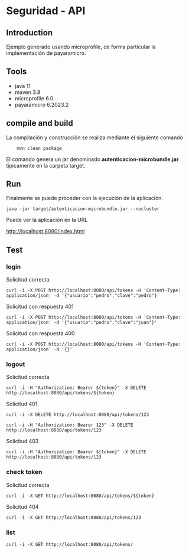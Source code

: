# Seguridad - API

## Introduction

Ejemplo generado usando microprofile, de forma particular la implementación de payaramicro.

## Tools
- java 11
- maven 3.8
- microprofile 6.0
- payaramicro 6.2023.2

## compile and build

La compilación y construcción se realiza mediante el siguiente comando

```shell
    mvn clean package
```

El comando genera un jar denominado  **autenticacion-microbundle.jar** tipicamente en la carpeta target.


## Run

Finalmente se puede proceder con la ejecución de la aplicación.

```shell  
java -jar target/autenticacion-microbundle.jar --nocluster
```




Puede ver la aplicación en la URL

   [http://localhost:8080/index.html](http://localhost:8080/index.html)  

## Test

### login 

Solicitud correcta
```shell  
curl -i -X POST http://localhost:8080/api/tokens -H 'Content-Type: application/json' -d '{"usuario":"pedro","clave":"pedro"}'
```
Solicitud con respuesta 401
```shell  
curl -i -X POST http://localhost:8080/api/tokens -H 'Content-Type: application/json' -d '{"usuario":"pedro","clave":"juan"}'
```
Solicitud con respuesta 400
```shell  
curl -i -X POST http://localhost:8080/api/tokens -H 'Content-Type: application/json' -d '{}'
```


### logout
Solicitud correcta
```shell  
curl -i -H "Authorization: Bearer ${token}" -X DELETE http://localhost:8080/api/tokens/${token}  
```
Solicitud 401
```shell  
curl -i -X DELETE http://localhost:8080/api/tokens/123  
```
```shell  
curl -i -H "Authorization: Bearer 123" -X DELETE http://localhost:8080/api/tokens/123  
```
Solicitud 403
```shell  
curl -i -H "Authorization: Bearer ${token}" -X DELETE http://localhost:8080/api/tokens/123  
```


### check token
Solicitud correcta
```shell  
curl -i -X GET http://localhost:8080/api/tokens/${token} 
```
Solicitud 404
```shell  
curl -i -X GET http://localhost:8080/api/tokens/123  
```

### list

```shell  
curl -i -X GET http://localhost:8080/api/tokens/ 
```
